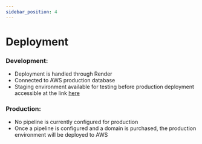 ```yaml
---
sidebar_position: 4
---
```


# Deployment

### Development:

- Deployment is handled through Render
- Connected to AWS production database
- Staging environment available for testing before production deployment accessible at the link [here](https://milestones-dashboard-staging.onrender.com)

### Production:

- No pipeline is currently configured for production
- Once a pipeline is configured and a domain is purchased, the production environment will be deployed to AWS
